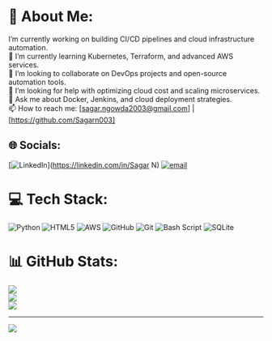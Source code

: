 # 💫 About Me:
I’m currently working on building CI/CD pipelines and cloud infrastructure automation.<br>🌱 I’m currently learning Kubernetes, Terraform, and advanced AWS services.<br>👯 I’m looking to collaborate on DevOps projects and open-source automation tools.<br>🤔 I’m looking for help with optimizing cloud cost and scaling microservices.<br>💬 Ask me about Docker, Jenkins, and cloud deployment strategies.<br>📫 How to reach me: [sagar.ngowda2003@gmail.com] | [https://github.com/Sagarn003]


## 🌐 Socials:
[![LinkedIn](https://img.shields.io/badge/LinkedIn-%230077B5.svg?logo=linkedin&logoColor=white)](https://linkedin.com/in/Sagar N) [![email](https://img.shields.io/badge/Email-D14836?logo=gmail&logoColor=white)](mailto:sagar.ngowda2003@gmail.com) 

# 💻 Tech Stack:
![Python](https://img.shields.io/badge/python-3670A0?style=for-the-badge&logo=python&logoColor=ffdd54) ![HTML5](https://img.shields.io/badge/html5-%23E34F26.svg?style=for-the-badge&logo=html5&logoColor=white) ![AWS](https://img.shields.io/badge/AWS-%23FF9900.svg?style=for-the-badge&logo=amazon-aws&logoColor=white) ![GitHub](https://img.shields.io/badge/github-%23121011.svg?style=for-the-badge&logo=github&logoColor=white) ![Git](https://img.shields.io/badge/git-%23F05033.svg?style=for-the-badge&logo=git&logoColor=white) ![Bash Script](https://img.shields.io/badge/bash_script-%23121011.svg?style=for-the-badge&logo=gnu-bash&logoColor=white) ![SQLite](https://img.shields.io/badge/sqlite-%2307405e.svg?style=for-the-badge&logo=sqlite&logoColor=white)
# 📊 GitHub Stats:
![](https://github-readme-stats.vercel.app/api?username=Sagarn003&theme=dark&hide_border=false&include_all_commits=true&count_private=true)<br/>
![](https://nirzak-streak-stats.vercel.app/?user=Sagarn003&theme=dark&hide_border=false)<br/>
![](https://github-readme-stats.vercel.app/api/top-langs/?username=Sagarn003&theme=dark&hide_border=false&include_all_commits=true&count_private=true&layout=compact)

---
[![](https://visitcount.itsvg.in/api?id=Sagarn003&icon=0&color=0)](https://visitcount.itsvg.in)

<!-- Proudly created with GPRM ( https://gprm.itsvg.in ) -->
